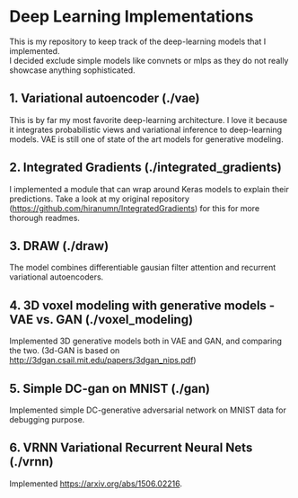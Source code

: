 # Deep Learning Implementations
This is my repository to keep track of the deep-learning models that I implemented.  
I decided exclude simple models like convnets or mlps as they do not really showcase anything sophisticated.

## 1. Variational autoencoder (./vae)  
This is by far my most favorite deep-learning architecture. I love it because it integrates probabilistic views and variational inference to deep-learning models. VAE is still one of state of the art models for generative modeling.

## 2. Integrated Gradients (./integrated_gradients)  
I implemented a module that can wrap around Keras models to explain their predictions. Take a look at my original repository (https://github.com/hiranumn/IntegratedGradients) for this for more thorough readmes. 

## 3. DRAW (./draw)  
The model combines differentiable gausian filter attention and recurrent variational autoencoders.

## 4. 3D voxel modeling with generative models - VAE vs. GAN (./voxel_modeling)
Implemented 3D generative models both in VAE and GAN, and comparing the two. (3d-GAN is based on http://3dgan.csail.mit.edu/papers/3dgan_nips.pdf)

## 5. Simple DC-gan on MNIST (./gan)
Implemented simple DC-generative adversarial network on MNIST data for debugging purpose.

## 6. VRNN Variational Recurrent Neural Nets (./vrnn)
Implemented https://arxiv.org/abs/1506.02216.
